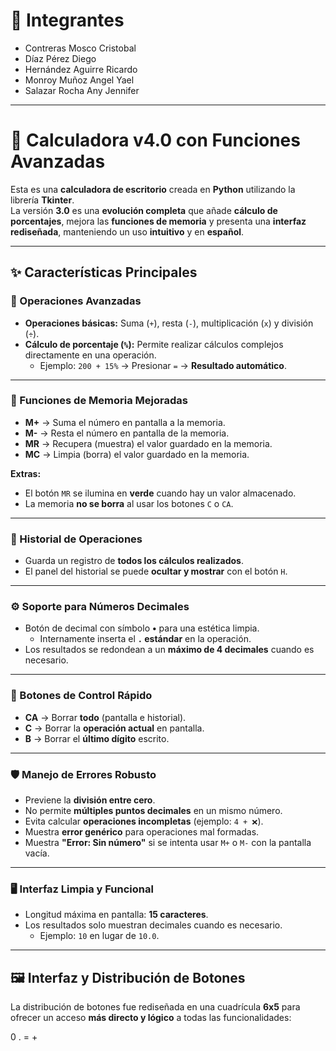 # 👤 Integrantes
- Contreras Mosco Cristobal  
- Díaz Pérez Diego  
- Hernández Aguirre Ricardo  
- Monroy Muñoz Angel Yael  
- Salazar Rocha Any Jennifer  

---

# 🧮 Calculadora v4.0 con Funciones Avanzadas

Esta es una **calculadora de escritorio** creada en **Python** utilizando la librería **Tkinter**.  
La versión **3.0** es una **evolución completa** que añade **cálculo de porcentajes**, mejora las **funciones de memoria** y presenta una **interfaz rediseñada**, manteniendo un uso **intuitivo** y en **español**.

---

## ✨ Características Principales

### 🔢 Operaciones Avanzadas
- **Operaciones básicas:** Suma (`+`), resta (`-`), multiplicación (`x`) y división (`÷`).  
- **Cálculo de porcentaje (`%`):** Permite realizar cálculos complejos directamente en una operación.  
  - Ejemplo: `200 + 15%` → Presionar `=` → **Resultado automático**.

---

### 🧠 Funciones de Memoria Mejoradas
- **M+** → Suma el número en pantalla a la memoria.  
- **M-** → Resta el número en pantalla de la memoria.  
- **MR** → Recupera (muestra) el valor guardado en la memoria.  
- **MC** → Limpia (borra) el valor guardado en la memoria.  

**Extras:**
- El botón `MR` se ilumina en **verde** cuando hay un valor almacenado.  
- La memoria **no se borra** al usar los botones `C` o `CA`.

---

### 📝 Historial de Operaciones
- Guarda un registro de **todos los cálculos realizados**.  
- El panel del historial se puede **ocultar y mostrar** con el botón `H`.

---

### ⚙️ Soporte para Números Decimales
- Botón de decimal con símbolo **•** para una estética limpia.  
  - Internamente inserta el **`.` estándar** en la operación.  
- Los resultados se redondean a un **máximo de 4 decimales** cuando es necesario.

---

### 🧹 Botones de Control Rápido
- **CA** → Borrar **todo** (pantalla e historial).  
- **C** → Borrar la **operación actual** en pantalla.  
- **B** → Borrar el **último dígito** escrito.

---

### 🛡️ Manejo de Errores Robusto
- Previene la **división entre cero**.  
- No permite **múltiples puntos decimales** en un mismo número.  
- Evita calcular **operaciones incompletas** (ejemplo: `4 + ❌`).  
- Muestra **error genérico** para operaciones mal formadas.  
- Muestra **"Error: Sin número"** si se intenta usar `M+` o `M-` con la pantalla vacía.

---

### 🖥️ Interfaz Limpia y Funcional
- Longitud máxima en pantalla: **15 caracteres**.  
- Los resultados solo muestran decimales cuando es necesario.  
  - Ejemplo: `10` en lugar de `10.0`.

---

## 🖼️ Interfaz y Distribución de Botones

La distribución de botones fue rediseñada en una cuadrícula **6x5** para ofrecer un acceso **más directo y lógico** a todas las funcionalidades:


0 . = +

